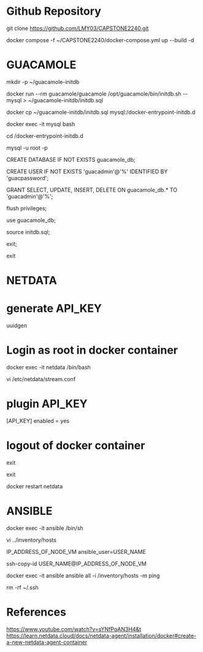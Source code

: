# Github Repository

git clone https://github.com/LMY03/CAPSTONE2240.git

docker compose -f ~/CAPSTONE2240/docker-compose.yml up --build -d

# GUACAMOLE

mkdir -p ~/guacamole-initdb

docker run --rm guacamole/guacamole /opt/guacamole/bin/initdb.sh --mysql > ~/guacamole-initdb/initdb.sql

docker cp ~/guacamole-initdb/initdb.sql mysql:/docker-entrypoint-initdb.d

docker exec -it mysql bash


cd /docker-entrypoint-initdb.d

mysql -u root -p


CREATE DATABASE IF NOT EXISTS guacamole_db;

CREATE USER IF NOT EXISTS 'guacadmin'@'%' IDENTIFIED BY 'guacpassword';

GRANT SELECT, UPDATE, INSERT, DELETE ON guacamole_db.* TO 'guacadmin'@'%';

flush privileges;

use guacamole_db;

source initdb.sql;

exit;

exit

# NETDATA

# generate API_KEY
uuidgen

# Login as root in docker container
docker exec -it netdata /bin/bash

vi /etc/netdata/stream.conf

# plugin API_KEY 
[API_KEY] 
    enabled = yes

# logout of docker container
exit

exit

docker restart netdata

# ANSIBLE

docker exec -it ansible /bin/sh

vi ../inventory/hosts

IP_ADDRESS_OF_NODE_VM ansible_user=USER_NAME

ssh-copy-id USER_NAME@IP_ADDRESS_OF_NODE_VM

docker exec -it ansible ansible all -i /inventory/hosts -m ping

rm -rf ~/.ssh

# References

https://www.youtube.com/watch?v=sYNfPqAN3H4&t
https://learn.netdata.cloud/docs/netdata-agent/installation/docker#create-a-new-netdata-agent-container
